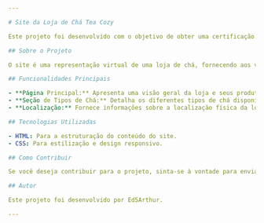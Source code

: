 ```yaml
---

# Site da Loja de Chá Tea Cozy

Este projeto foi desenvolvido com o objetivo de obter uma certificação. Trata-se de um site de uma loja de chá fictícia, criado utilizando HTML e CSS.

## Sobre o Projeto

O site é uma representação virtual de uma loja de chá, fornecendo aos visitantes informações sobre os produtos disponíveis, os tipos de chá oferecidos e a localização da loja.

## Funcionalidades Principais

- **Página Principal:** Apresenta uma visão geral da loja e seus produtos.
- **Seção de Tipos de Chá:** Detalha os diferentes tipos de chá disponíveis na loja.
- **Localização:** Fornece informações sobre a localização física da loja.

## Tecnologias Utilizadas

- HTML: Para a estruturação do conteúdo do site.
- CSS: Para estilização e design responsivo.

## Como Contribuir

Se você deseja contribuir para o projeto, sinta-se à vontade para enviar pull requests. Todas as contribuições são bem-vindas!

## Autor

Este projeto foi desenvolvido por Ed5Arthur.

---
```

